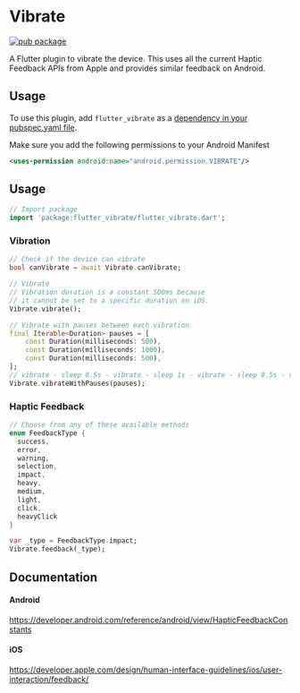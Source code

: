 # Vibrate

[![pub package](https://img.shields.io/pub/v/flutter_vibrate.svg)](https://pub.dartlang.org/packages/flutter_vibrate)

A Flutter plugin to vibrate the device.
This uses all the current Haptic Feedback APIs from Apple and provides similar feedback on Android.

## Usage

To use this plugin, add `flutter_vibrate` as a [dependency in your pubspec.yaml file](https://flutter.io/platform-plugins/).

Make sure you add the following permissions to your Android Manifest

```xml
<uses-permission android:name="android.permission.VIBRATE"/>
```

## Usage

```dart
// Import package
import 'package:flutter_vibrate/flutter_vibrate.dart';
```

### Vibration

```dart
// Check if the device can vibrate
bool canVibrate = await Vibrate.canVibrate;

// Vibrate
// Vibration duration is a constant 500ms because
// it cannot be set to a specific duration on iOS.
Vibrate.vibrate();

// Vibrate with pauses between each vibration
final Iterable<Duration> pauses = [
    const Duration(milliseconds: 500),
    const Duration(milliseconds: 1000),
    const Duration(milliseconds: 500),
];
// vibrate - sleep 0.5s - vibrate - sleep 1s - vibrate - sleep 0.5s - vibrate
Vibrate.vibrateWithPauses(pauses);
```

### Haptic Feedback

```dart
// Choose from any of these available methods
enum FeedbackType {
  success,
  error,
  warning,
  selection,
  impact,
  heavy,
  medium,
  light,
  click,
  heavyClick
}

var _type = FeedbackType.impact;
Vibrate.feedback(_type);
```

## Documentation

#### Android

https://developer.android.com/reference/android/view/HapticFeedbackConstants

#### iOS

https://developer.apple.com/design/human-interface-guidelines/ios/user-interaction/feedback/
